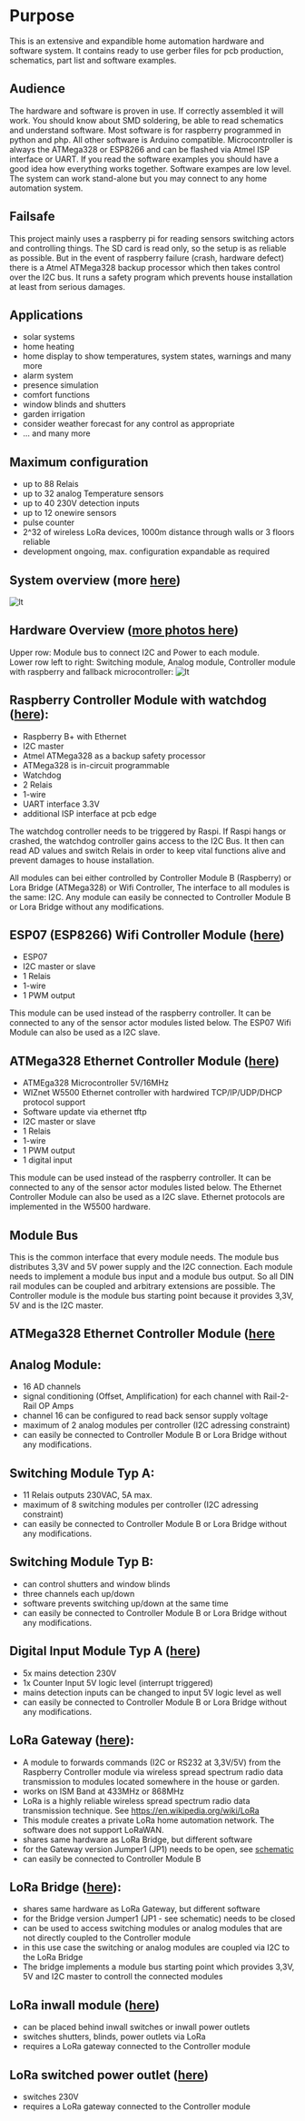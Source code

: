 # Purpose
This is an extensive and expandible home automation hardware and software system.
It contains ready to use gerber files for pcb production, schematics, part list and software examples.

## Audience
The hardware and software is proven in use. If correctly assembled it will work. You should know about SMD soldering, be able to read
schematics and understand software. Most software is for raspberry programmed in python and php. All other software is Arduino compatible. Microcontroller is always the ATMega328 or ESP8266 and can be flashed via Atmel ISP interface or UART. If you read the software examples you should have a good idea
how everything works together. Software exampes are low level. The system can work stand-alone but you may connect to any home automation system.

## Failsafe
This project mainly uses a raspberry pi for reading sensors switching actors and controlling things. The SD card is read only, so the setup is as reliable as possible. But in the event of raspberry failure (crash, hardware defect) there is a Atmel ATMega328 backup processor which then takes control
over the I2C bus. It runs a safety program which prevents house installation at least from serious damages.

## Applications
- solar systems
- home heating
- home display to show temperatures, system states, warnings and many more
- alarm system
- presence simulation
- comfort functions
- window blinds and shutters
- garden irrigation
- consider weather forecast for any control as appropriate 
- ... and many more

## Maximum configuration
- up to 88 Relais
- up to 32 analog Temperature sensors
- up to 40 230V detection inputs
- up to 12 onewire sensors
- pulse counter
- 2^32 of wireless LoRa devices, 1000m distance through walls or 3 floors reliable
- development ongoing, max. configuration expandable as required

## System overview (more [here](https://github.com/tinytronix/homeautomation/tree/master/Software/Controller))
![lt](https://github.com/tinytronix/homeautomation/blob/master/Software/Controller/Architektur.jpg)

## Hardware Overview ([more photos here](https://github.com/tinytronix/homeautomation/blob/master/Photos/readme.md))
Upper row: Module bus to connect I2C and Power to each module.<br>
Lower row left to right: Switching module, Analog module, Controller module with raspberry and fallback microcontroller:
![lt](https://github.com/tinytronix/homeautomation/blob/master/Photos/ModulesOpen.jpg)

## Raspberry Controller Module with watchdog ([here](https://github.com/tinytronix/homeautomation/tree/master/Hardware/Controllermodul_B)):
- Raspberry B+ with Ethernet 
- I2C master
- Atmel ATMega328 as a backup safety processor
- ATMega328 is in-circuit programmable
- Watchdog
- 2 Relais
- 1-wire
- UART interface 3.3V
- additional ISP interface at pcb edge

The watchdog controller needs to be triggered by Raspi. If Raspi hangs or crashed, the watchdog controller
gains access to the I2C Bus. It then can read AD values and switch Relais in order to keep vital functions
alive and prevent damages to house installation.

All modules can bei either controlled by Controller Module B (Raspberry) or Lora Bridge (ATMega328) or Wifi Controller,
The interface to all modules is the same: I2C. Any module can easily be connected to Controller Module B or Lora Bridge without any modifications.

## ESP07 (ESP8266) Wifi Controller Module ([here](https://github.com/tinytronix/homeautomation/tree/master/Hardware/Controllermodul_C))
- ESP07
- I2C master or slave
- 1 Relais
- 1-wire
- 1 PWM output

This module can be used instead of the raspberry controller. It can be connected to any of the sensor actor modules listed below.
The ESP07 Wifi Module can also be used as a I2C slave.

## ATMega328 Ethernet Controller Module ([here](https://github.com/tinytronix/homeautomation/tree/master/Hardware/Controllermodul_D))
- ATMEga328 Microcontroller 5V/16MHz
- WIZnet W5500 Ethernet controller with hardwired TCP/IP/UDP/DHCP protocol support
- Software update via ethernet tftp
- I2C master or slave
- 1 Relais
- 1-wire
- 1 PWM output
- 1 digital input

This module can be used instead of the raspberry controller. It can be connected to any of the sensor actor modules listed below.
The Ethernet Controller Module can also be used as a I2C slave. Ethernet protocols are implemented in the W5500 hardware. 

## Module Bus
This is the common interface that every module needs. The module bus distributes 3,3V and 5V power supply and the
I2C connection. Each module needs to implement a module bus input and a module bus output.
So all DIN rail modules can be coupled and arbitrary extensions are possible.
The Controller module is the module bus starting point because it provides 3,3V, 5V and is the I2C master.

## ATMega328 Ethernet Controller Module ([here](https://github.com/tinytronix/homeautomation/tree/master/Hardware/Controllermodul_C)

## Analog Module:
- 16 AD channels
- signal conditioning (Offset, Amplification) for each channel with Rail-2-Rail OP Amps
- channel 16 can be configured to read back sensor supply voltage
- maximum of 2 analog modules per controller (I2C adressing constraint)
- can easily be connected to Controller Module B or Lora Bridge without any modifications.
 
## Switching Module Typ A:
- 11 Relais outputs 230VAC, 5A max.
- maximum of 8 switching modules per controller (I2C adressing constraint) 
- can easily be connected to Controller Module B or Lora Bridge without any modifications.

## Switching Module Typ B:
- can control shutters and window blinds
- three channels each up/down
- software prevents switching up/down at the same time
- can easily be connected to Controller Module B or Lora Bridge without any modifications.

## Digital Input Module Typ A ([here](https://github.com/tinytronix/homeautomation/blob/master/Photos/Digitalmodul_A.JPG))
- 5x mains detection 230V
- 1x Counter Input 5V logic level (interrupt triggered)
- mains detection inputs can be changed to input 5V logic level as well
- can easily be connected to Controller Module B or Lora Bridge without any modifications.

## LoRa Gateway ([here](https://github.com/tinytronix/homeautomation/blob/master/Hardware/LoraGateway/readme.md)):
- A module to forwards commands (I2C or RS232 at 3,3V/5V) from the Raspberry Controller module via wireless spread spectrum radio data transmission to modules located somewhere in the house or garden.
- works on ISM Band at 433MHz or 868MHz
- LoRa is a highly reliable wireless spread spectrum radio data transmission technique. See https://en.wikipedia.org/wiki/LoRa
- This module creates a private LoRa home automation network. The software does not support LoRaWAN. 
- shares same hardware as LoRa Bridge, but different software
- for the Gateway version Jumper1 (JP1) needs to be open, see [schematic](https://github.com/tinytronix/homeautomation/blob/master/Hardware/LoraGateway/Schematic.pdf) 
- can easily be connected to Controller Module B

## LoRa Bridge ([here](https://github.com/tinytronix/homeautomation/blob/master/Hardware/LoraGateway/readme.md)):
- shares same hardware as LoRa Gateway, but different software
- for the Bridge version Jumper1 (JP1 - see schematic) needs to be closed
- can be used to access switching modules or analog modules that are not directly coupled to the Controller module
- in this use case the switching or analog modules are coupled via I2C to the LoRa Bridge 
- The bridge implements a module bus starting point which provides 3,3V, 5V and I2C master to controll the connected modules

## LoRa inwall module ([here](https://github.com/tinytronix/homeautomation/blob/master/Hardware/LoraInwallShutter/readme.md))
- can be placed behind inwall switches or inwall power outlets
- switches shutters, blinds, power outlets via LoRa
- requires a LoRa gateway connected to the Controller module

## LoRa switched power outlet ([here](https://github.com/tinytronix/homeautomation/blob/master/Hardware/LoraPowerswitch/readme.md))
- switches 230V
- requires a LoRa gateway connected to the Controller module
